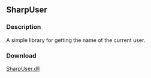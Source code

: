 ## SharpUser
### Description
A simple library for getting the name of the current user.

### Download
[SharpUser.dll](https://github.com/Lexz-08/SharpUser/releases/download/sharpuser/SharpUser.dll)
